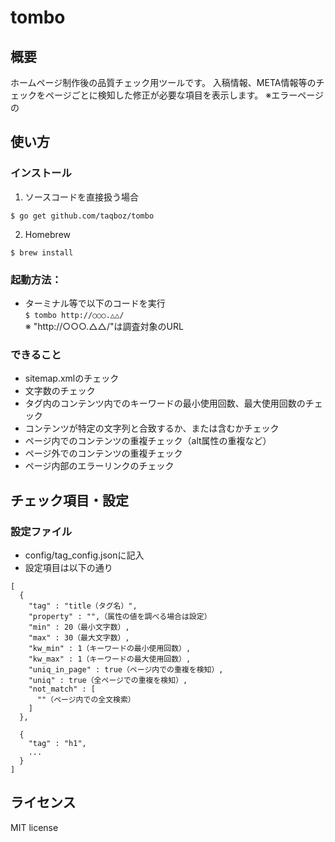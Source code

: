 # tombo
## 概要
ホームページ制作後の品質チェック用ツールです。
入稿情報、META情報等のチェックをページごとに検知した修正が必要な項目を表示します。
※エラーページの

## 使い方
### インストール
1. ソースコードを直接扱う場合
````
$ go get github.com/taqboz/tombo
````

2. Homebrew
````
$ brew install 
````

### 起動方法：
* ターミナル等で以下のコードを実行 <br>
``$ tombo http://○○○.△△/``<br>
※ "http://○○○.△△/"は調査対象のURL<br>

### できること
* sitemap.xmlのチェック
* 文字数のチェック
* タグ内のコンテンツ内でのキーワードの最小使用回数、最大使用回数のチェック
* コンテンツが特定の文字列と合致するか、または含むかチェック
* ページ内でのコンテンツの重複チェック（alt属性の重複など）
* ページ外でのコンテンツの重複チェック
* ページ内部のエラーリンクのチェック

## チェック項目・設定
### 設定ファイル
* config/tag_config.jsonに記入<br>
* 設定項目は以下の通り
```
[
  {
    "tag" : "title（タグ名）",
    "property" : "",（属性の値を調べる場合は設定）
    "min" : 20（最小文字数）,
    "max" : 30（最大文字数）,
    "kw_min" : 1（キーワードの最小使用回数）,
    "kw_max" : 1（キーワードの最大使用回数）,
    "uniq_in_page" : true（ページ内での重複を検知）,
    "uniq" : true（全ページでの重複を検知）,
    "not_match" : [
      ""（ページ内での全文検索）
    ]
  },
  
  {
    "tag" : "h1",
    ...
  }
]  
```
## ライセンス
MIT license


